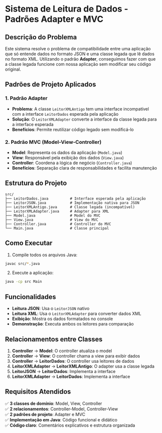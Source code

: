 # Sistema de Leitura de Dados - Padrões Adapter e MVC

## Descrição do Problema

Este sistema resolve o problema de compatibilidade entre uma aplicação que só entende dados no formato JSON e uma classe legada que lê dados no formato XML. Utilizando o padrão **Adapter**, conseguimos fazer com que a classe legada funcione com nossa aplicação sem modificar seu código original.

## Padrões de Projeto Aplicados

### 1. Padrão Adapter
- **Problema**: A classe `LeitorXMLAntigo` tem uma interface incompatível com a interface `LeitorDados` esperada pela aplicação
- **Solução**: O `LeitorXMLAdapter` converte a interface da classe legada para a interface esperada
- **Benefícios**: Permite reutilizar código legado sem modificá-lo

### 2. Padrão MVC (Model-View-Controller)
- **Model**: Representa os dados da aplicação (`Model.java`)
- **View**: Responsável pela exibição dos dados (`View.java`)
- **Controller**: Coordena a lógica de negócio (`Controller.java`)
- **Benefícios**: Separação clara de responsabilidades e facilita manutenção

## Estrutura do Projeto

```
src/
├── LeitorDados.java          # Interface esperada pela aplicação
├── LeitorJSON.java           # Implementação nativa para JSON
├── LeitorXMLAntigo.java      # Classe legada (incompatível)
├── LeitorXMLAdapter.java     # Adapter para XML
├── Model.java                # Model do MVC
├── View.java                 # View do MVC
├── Controller.java           # Controller do MVC
└── Main.java                 # Classe principal
```

## Como Executar

1. Compile todos os arquivos Java:
```bash
javac src/*.java
```

2. Execute a aplicação:
```bash
java -cp src Main
```

## Funcionalidades

- **Leitura JSON**: Usa o `LeitorJSON` nativo
- **Leitura XML**: Usa o `LeitorXMLAdapter` para converter dados XML
- **Exibição**: Mostra os dados formatados no console
- **Demonstração**: Executa ambos os leitores para comparação

## Relacionamentos entre Classes

1. **Controller** → **Model**: O controller atualiza o model
2. **Controller** → **View**: O controller chama a view para exibir dados
3. **Controller** → **LeitorDados**: O controller usa leitores de dados
4. **LeitorXMLAdapter** → **LeitorXMLAntigo**: O adapter usa a classe legada
5. **LeitorJSON** → **LeitorDados**: Implementa a interface
6. **LeitorXMLAdapter** → **LeitorDados**: Implementa a interface

## Requisitos Atendidos

✅ **3 classes de domínio**: Model, View, Controller  
✅ **2 relacionamentos**: Controller-Model, Controller-View  
✅ **2 padrões de projeto**: Adapter e MVC  
✅ **Implementação em Java**: Código funcional e didático  
✅ **Código claro**: Comentários explicativos e estrutura organizada 